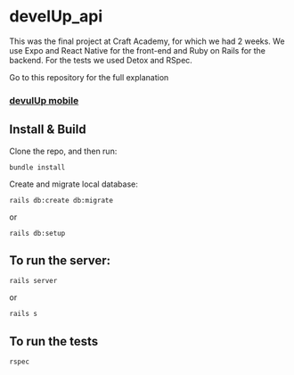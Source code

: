 # develUp_api

This was the final project at Craft Academy, for which we had 2 weeks. We use Expo and React Native for the front-end and Ruby on Rails for the backend. For the tests we used Detox and RSpec.

Go to this repository for the full explanation
### [devulUp mobile](https://github.com/FacundoOs/develUp_mobile)

## Install & Build
Clone the repo, and then run:
```
bundle install
```
Create and migrate local database:
```
rails db:create db:migrate
```
or
```
rails db:setup
```

## To run the server:
```
rails server 
```
or 
```
rails s
```

## To run the tests
```
rspec
```
